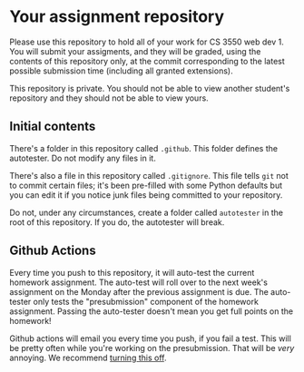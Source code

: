 Your assignment repository
==========================

Please use this repository to hold all of your work for CS 3550
web dev 1. You will submit your assigments, and they will be graded,
using the contents of this repository only, at the commit
corresponding to the latest possible submission time (including
all granted extensions).

This repository is private. You should not be able to view another
student's repository and they should not be able to view yours.

Initial contents
----------------

There's a folder in this repository called `.github`. This folder
defines the autotester. Do not modify any files in it.

There's also a file in this repository called `.gitignore`. This file
tells `git` not to commit certain files; it's been pre-filled with
some Python defaults but you can edit it if you notice junk files
being committed to your repository.

Do not, under any circumstances, create a folder called `autotester`
in the root of this repository. If you do, the autotester will break.

Github Actions
--------------

Every time you push to this repository, it will auto-test the current
homework assignment. The auto-test will roll over to the next week's
assignment on the Monday after the previous assignment is due. The
auto-tester only tests the "presubmission" component of the homework
assignment. Passing the auto-tester doesn't mean you get full points
on the homework!

Github actions will email you every time you push, if you fail a test.
This will be pretty often while you're working on the presubmission.
That will be _very_ annoying. We recommend [turning this
off][notification].

[notification]: https://docs.github.com/en/account-and-profile/managing-subscriptions-and-notifications-on-github/setting-up-notifications/about-notifications
